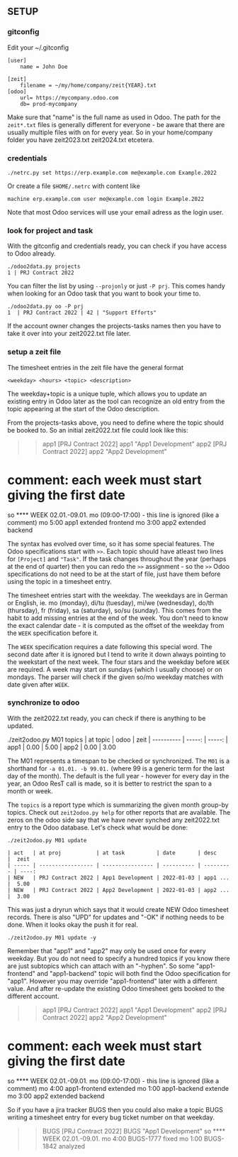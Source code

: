 ## SETUP

### gitconfig

Edit your ~/.gitconfig 

    [user]
        name = John Doe

    [zeit]
        filename = ~/my/home/company/zeit{YEAR}.txt
    [odoo]
        url= https://mycompany.odoo.com
        db= prod-mycompany

Make sure that "name" is the full name as used in Odoo. The path for 
the `zeit*.txt` files is generally different for everyone - be aware
that there are usually multiple files with on for every year. So in
your home/company folder you have zeit2023.txt zeit2024.txt etcetera.

### credentials

    ./netrc.py set https://erp.example.com me@example.com Example.2022

Or create a file `$HOME/.netrc` with content like

    machine erp.example.com user me@example.com login Example.2022

Note that most Odoo services will use your email adress as the login
user.

### look for project and task

With the gitconfig and credentials ready, you can check if you have
access to Odoo already.

    ./odoo2data.py projects
    1 | PRJ Contract 2022

You can filter the list by using `--projonly` or just `-P prj`. This
comes handy when looking for an Odoo task that you want to book your
time to.

    ./odoo2data.py oo -P prj
    1  | PRJ Contract 2022 | 42 | "Support Efforts"

If the account owner changes the projects-tasks names then you have
to take it over into your zeit2022.txt file later.

### setup a zeit file

The timesheet entries in the zeit file have the general format

    <weekday> <hours> <topic> <description>

The weekday+topic is a unique tuple, which allows you to update
an existing entry in Odoo later as the tool can recognize an old
entry from the topic appearing at the start of the Odoo description.

From the projects-tasks above, you need to define where the topic
should be booked to. So an initial zeit2022.txt file could look
like this:

   >> app1 [PRJ Contract 2022]
   >> app1 "App1 Development"
   >> app2 [PRJ Contract 2022]
   >> app2 "App2 Development"
   # comment: each week must start giving the first date
   so **** WEEK 02.01.-09.01.
   mo (09:00-17:00) - this line is ignored (like a comment)
   mo 5:00 app1 extended frontend
   mo 3:00 app2 extended backend

The syntax has evolved over time, so it has some special features.
The Odoo specifications start with `>>`. Each topic should have
atleast two lines for `[Project]` and `"Task"`. If the task changes
throughout the year (perhaps at the end of quarter) then you can
redo the `>>` assignment - so the `>>` Odoo specifications do not
need to be at the start of file, just have them before using the
topic in a timesheet entry.

The timesheet entries start with the weekday. The weekdays are in
German or English, ie. mo (monday), di/tu (tuesday), mi/we (wednesday), 
do/th (thursday), fr (friday), sa (saturday), so/su (sunday). This comes 
from the habit to add missing entries at the end of the week. You don't 
need to know the exact calendar date - it is computed as the offset of 
the weekday from the `WEEK` specification before it.

The `WEEK` specification requires a date following this special
word. The second date after it is ignored but I tend to write
it down always pointing to the weekstart of the next week. The
four stars and the weekday before `WEEK` are required. A week
may start on sundays (which I usually choose) or on mondays.
The parser will check if the given so/mo weekday matches with 
date given after `WEEK`.

### synchronize to odoo

With the zeit2022.txt ready, you can check if there is anything
to be updated.

   ./zeit2odoo.py M01 topics
   | at topic   |   odoo |   zeit
   | ---------- | -----: | -----:
   | app1       |   0.00 |   5.00
   | app2       |   0.00 |   3.00

The M01 represents a timespan to be checked or synchronized. The
`M01` is a shorthand for `-a 01.01. -b 99.01.` (where 99 is a 
generic term for the last day of the month). The default is the
full year - however for every day in the year, an Odoo ResT call
is made, so it is better to restrict the span to a month or week.

The `topics` is a report type which is summarizing the given month 
group-by topics. Check out `zeit2odoo.py help` for other reports
that are available. The zeros on the odoo side say that we have
never synched any zeit2022.txt entry to the Odoo database. Let's
check what would be done:

    ./zeit2odoo.py M01 update

    | act   | at proj           | at task          | date       | desc      |  zeit
    | ----- | ----------------- | ---------------- | ---------- | --------- | ----:
    | NEW   | PRJ Contract 2022 | App1 Development | 2022-01-03 | app1 ...  |  5.00
    | NEW   | PRJ Contract 2022 | App2 Development | 2022-01-03 | app2 ...  |  3.00

This was just a dryrun which says that it would create NEW Odoo timesheet
records. There is also "UPD" for updates and "-OK" if nothing needs to be
done. When it looks okay the push it for real.

    ./zeit2odoo.py M01 update -y

Remember that "app1" and "app2" may only be used once for every weekday. But
you do not need to specify a hundred topics if you know there are just subtopics
which can attach with an "-hyphen". So some "app1-frontend" and "app1-backend"
topic will both find the Odoo specification for "app1". However you may override
"app1-frontend" later with a different value. And after re-update the existing
Odoo timesheet gets booked to the different account.

   >> app1 [PRJ Contract 2022]
   >> app1 "App1 Development"
   >> app2 [PRJ Contract 2022]
   >> app2 "App2 Development"
   # comment: each week must start giving the first date
   so **** WEEK 02.01.-09.01.
   mo (09:00-17:00) - this line is ignored (like a comment)
   mo 4:00 app1-frontend extended
   mo 1:00 app1-backend extende
   mo 3:00 app2 extended backend

So if you have a jira tracker BUGS then you could also make a topic BUGS
writing a timesheet entry for every bug ticket number on that weekday.

   >> BUGS [PRJ Contract 2022]
   >> BUGS "App1 Development"
   so **** WEEK 02.01.-09.01.
   mo 4:00 BUGS-1777 fixed
   mo 1:00 BUGS-1842 analyzed

